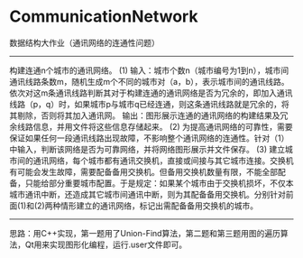# CommunicationNetwork
数据结构大作业（通讯网络的连通性问题）
*******************************************************************************************************************************************
构建连通n个城市的通讯网络。
(1) 输入：城市个数n（城市编号为1到n），城市间通讯线路条数m，随机生成m个不同的城市对（a，b），表示城市间的通讯线路。
依次对这m条通讯线路判断其对于构建连通的通讯网络是否为冗余的，即加入通讯线路（p，q）时，如果城市p与城市q已经连通，则这条通讯线路就是冗余的，将其剔除，否则将其加入通讯网。
输出：图形展示连通的通讯网络的构建结果及冗余线路信息，并用文件将这些信息存储起来。
(2) 为提高通讯网络的可靠性，需要保证如果任何一段通讯线路出现故障，不影响整个通讯网络的连通性。针对（1）中输入，判断该网络是否为可靠网络，并将网络图形展示并文件保存。
(3) 建立城市间的通讯网络，每个城市都有通讯交换机，直接或间接与其它城市连接。交换机有可能会发生故障，需要配备备用交换机。但备用交换机数量有限，不能全部配备，只能给部分重要城市配置。于是规定：如果某个城市由于交换机损坏，不仅本城市通讯中断，还造成其它城市间通讯中断，则为其配备备用交换机。分别针对前面(1)和(2)两种情形建立的通讯网络，标记出需配备备用交换机的城市。
*******************************************************************************************************************************************
思路：用C++实现，第一题用了Union-Find算法，第二题和第三题用图的遍历算法，Qt用来实现图形化编程，运行.user文件即可。
